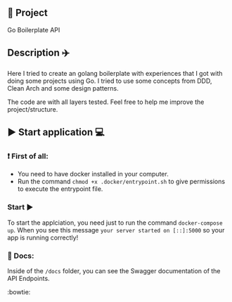 ## 📝 Project
Go Boilerplate API
  
## Description ✈️
Here I tried to create an golang boilerplate with experiences that I got with doing some projects using Go.
I tried to use some concepts from DDD, Clean Arch and some design patterns. 
  
The code are with all layers tested.
Feel free to help me improve the project/structure. 
  
## ▶️ Start application 💻 

### ❗ First of all:
* You need to have docker installed in your computer.
* Run the command `chmod +x .docker/entrypoint.sh` to give permissions to execute the entrypoint file.

### Start ▶️
To start the applciation, you need just to run the command `docker-compose up`. When you see this message `your server started on [::]:5000` so your app is running correctly!

### 📝 Docs:
Inside of the `/docs` folder, you can see the Swagger documentation of the API Endpoints.

   
:bowtie:
